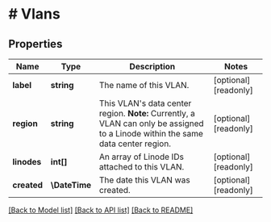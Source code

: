 # # Vlans

## Properties

Name | Type | Description | Notes
------------ | ------------- | ------------- | -------------
**label** | **string** | The name of this VLAN. | [optional] [readonly]
**region** | **string** | This VLAN&#39;s data center region.  **Note:** Currently, a VLAN can only be assigned to a Linode within the same data center region. | [optional] [readonly]
**linodes** | **int[]** | An array of Linode IDs attached to this VLAN. | [optional] [readonly]
**created** | **\DateTime** | The date this VLAN was created. | [optional] [readonly]

[[Back to Model list]](../../README.md#models) [[Back to API list]](../../README.md#endpoints) [[Back to README]](../../README.md)
